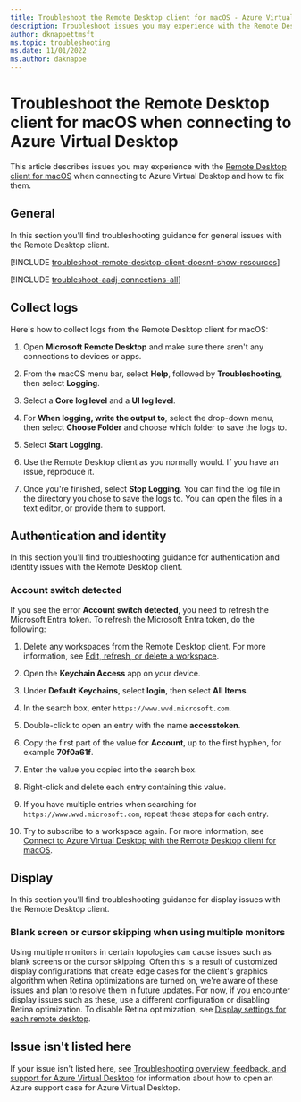 ```yaml
---
title: Troubleshoot the Remote Desktop client for macOS - Azure Virtual Desktop
description: Troubleshoot issues you may experience with the Remote Desktop client for macOS when connecting to Azure Virtual Desktop.
author: dknappettmsft
ms.topic: troubleshooting
ms.date: 11/01/2022
ms.author: daknappe
---
```


# Troubleshoot the Remote Desktop client for macOS when connecting to Azure Virtual Desktop

This article describes issues you may experience with the [Remote Desktop client for macOS](users/connect-macos.md?toc=%2Fazure%2Fvirtual-desktop%2Ftoc.json) when connecting to Azure Virtual Desktop and how to fix them.

## General

In this section you'll find troubleshooting guidance for general issues with the Remote Desktop client.

[!INCLUDE [troubleshoot-remote-desktop-client-doesnt-show-resources](includes/include-troubleshoot-remote-desktop-client-doesnt-show-resources.md)]

[!INCLUDE [troubleshoot-aadj-connections-all](includes/include-troubleshoot-azure-ad-joined-connections-all.md)]

## Collect logs

Here's how to collect logs from the Remote Desktop client for macOS:

1. Open **Microsoft Remote Desktop** and make sure there aren't any connections to devices or apps.

1. From the macOS menu bar, select **Help**, followed by **Troubleshooting**, then select **Logging**.

1. Select a **Core log level** and a **UI log level**.

1. For **When logging, write the output to**, select the drop-down menu, then select **Choose Folder** and choose which folder to save the logs to.

1. Select **Start Logging**.

1. Use the Remote Desktop client as you normally would. If you have an issue, reproduce it.

1. Once you're finished, select **Stop Logging**. You can find the log file in the directory you chose to save the logs to. You can open the files in a text editor, or provide them to support.

## Authentication and identity

In this section you'll find troubleshooting guidance for authentication and identity issues with the Remote Desktop client.

### Account switch detected

If you see the error **Account switch detected**, you need to refresh the Microsoft Entra token. To refresh the Microsoft Entra token, do the following:

1. Delete any workspaces from the Remote Desktop client. For more information, see [Edit, refresh, or delete a workspace](users/client-features-macos.md#edit-refresh-or-delete-a-workspace).

1. Open the **Keychain Access** app on your device.

1. Under **Default Keychains**, select **login**, then select **All Items**.

1. In the search box, enter `https://www.wvd.microsoft.com`.

1. Double-click to open an entry with the name **accesstoken**.

1. Copy the first part of the value for **Account**, up to the first hyphen, for example **70f0a61f**.

1. Enter the value you copied into the search box.

1. Right-click and delete each entry containing this value.

1. If you have multiple entries when searching for `https://www.wvd.microsoft.com`, repeat these steps for each entry.

1. Try to subscribe to a workspace again. For more information, see [Connect to Azure Virtual Desktop with the Remote Desktop client for macOS](users/connect-macos.md).

## Display

In this section you'll find troubleshooting guidance for display issues with the Remote Desktop client.

### Blank screen or cursor skipping when using multiple monitors

Using multiple monitors in certain topologies can cause issues such as blank screens or the cursor skipping. Often this is a result of customized display configurations that create edge cases for the client's graphics algorithm when Retina optimizations are turned on, we're aware of these issues and plan to resolve them in future updates. For now, if you encounter display issues such as these, use a different configuration or disabling Retina optimization. To disable Retina optimization, see [Display settings for each remote desktop](users/client-features-macos.md#display-settings-for-each-remote-desktop).

## Issue isn't listed here

If your issue isn't listed here, see [Troubleshooting overview, feedback, and support for Azure Virtual Desktop](troubleshoot-set-up-overview.md) for information about how to open an Azure support case for Azure Virtual Desktop.
